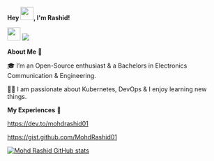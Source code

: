 **Hey <img src="https://github.com/TheDudeThatCode/TheDudeThatCode/blob/master/Assets/Hi.gif" width="30" height="30" />, I'm Rashid!**


  
<img src="https://github.com/TheDudeThatCode/TheDudeThatCode/blob/master/Assets/Linkedin.svg" width="30" height="30" /> 
                                                                                                                    
<img src="https://img.icons8.com/material-sharp/24/000000/twitter.png"/>



**About Me** :rocket:

:mortar_board: I’m an Open-Source enthusiast & a Bachelors in Electronics Communication & Engineering.

:technologist: I am passionate about Kubernetes, DevOps & I enjoy learning new things. 

**My Experiences** :raised_hands:




https://dev.to/mohdrashid01   



https://gist.github.com/MohdRashid01

[![Mohd Rashid GitHub stats](https://github-readme-stats.vercel.app/api?username=mohdrashid01)](https://github.com/mohdrashid01/github-readme-stats)


<!---
MohdRashid01/MohdRashid01 is a ✨ special ✨ repository because its `README.md` (this file) appears on your GitHub profile.
You can click the Preview link to take a look at your changes.
--->
